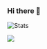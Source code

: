 ### Hi there 👋
![Stats](https://github-readme-stats.vercel.app/api?username=BuczynskiRafal&show_icons=true&theme=radical)

<img src="https://github-readme-stats.vercel.app/api/top-langs/?username=BuczynskiRafal&theme=radical&layout=compact">



<!--
**BuczynskiRafal/BuczynskiRafal** is a ✨ _special_ ✨ repository because its `README.md` (this file) appears on your GitHub profile.

Here are some ideas to get you started:

- 🔭 I’m currently working on ...
- 🌱 I’m currently learning ...
- 👯 I’m looking to collaborate on ...
- 🤔 I’m looking for help with ...
- 💬 Ask me about ...
- 📫 How to reach me: ...
- 😄 Pronouns: ...
- ⚡ Fun fact: ...
-->
